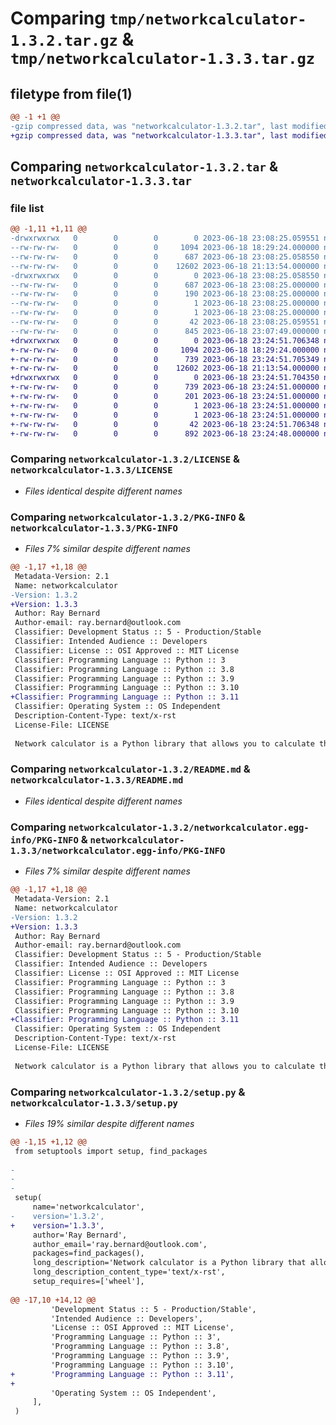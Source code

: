 # Comparing `tmp/networkcalculator-1.3.2.tar.gz` & `tmp/networkcalculator-1.3.3.tar.gz`

## filetype from file(1)

```diff
@@ -1 +1 @@
-gzip compressed data, was "networkcalculator-1.3.2.tar", last modified: Sun Jun 18 23:08:25 2023, max compression
+gzip compressed data, was "networkcalculator-1.3.3.tar", last modified: Sun Jun 18 23:24:51 2023, max compression
```

## Comparing `networkcalculator-1.3.2.tar` & `networkcalculator-1.3.3.tar`

### file list

```diff
@@ -1,11 +1,11 @@
-drwxrwxrwx   0        0        0        0 2023-06-18 23:08:25.059551 networkcalculator-1.3.2/
--rw-rw-rw-   0        0        0     1094 2023-06-18 18:29:24.000000 networkcalculator-1.3.2/LICENSE
--rw-rw-rw-   0        0        0      687 2023-06-18 23:08:25.058550 networkcalculator-1.3.2/PKG-INFO
--rw-rw-rw-   0        0        0    12602 2023-06-18 21:13:54.000000 networkcalculator-1.3.2/README.md
-drwxrwxrwx   0        0        0        0 2023-06-18 23:08:25.058550 networkcalculator-1.3.2/networkcalculator.egg-info/
--rw-rw-rw-   0        0        0      687 2023-06-18 23:08:25.000000 networkcalculator-1.3.2/networkcalculator.egg-info/PKG-INFO
--rw-rw-rw-   0        0        0      190 2023-06-18 23:08:25.000000 networkcalculator-1.3.2/networkcalculator.egg-info/SOURCES.txt
--rw-rw-rw-   0        0        0        1 2023-06-18 23:08:25.000000 networkcalculator-1.3.2/networkcalculator.egg-info/dependency_links.txt
--rw-rw-rw-   0        0        0        1 2023-06-18 23:08:25.000000 networkcalculator-1.3.2/networkcalculator.egg-info/top_level.txt
--rw-rw-rw-   0        0        0       42 2023-06-18 23:08:25.059551 networkcalculator-1.3.2/setup.cfg
--rw-rw-rw-   0        0        0      845 2023-06-18 23:07:49.000000 networkcalculator-1.3.2/setup.py
+drwxrwxrwx   0        0        0        0 2023-06-18 23:24:51.706348 networkcalculator-1.3.3/
+-rw-rw-rw-   0        0        0     1094 2023-06-18 18:29:24.000000 networkcalculator-1.3.3/LICENSE
+-rw-rw-rw-   0        0        0      739 2023-06-18 23:24:51.705349 networkcalculator-1.3.3/PKG-INFO
+-rw-rw-rw-   0        0        0    12602 2023-06-18 21:13:54.000000 networkcalculator-1.3.3/README.md
+drwxrwxrwx   0        0        0        0 2023-06-18 23:24:51.704350 networkcalculator-1.3.3/networkcalculator.egg-info/
+-rw-rw-rw-   0        0        0      739 2023-06-18 23:24:51.000000 networkcalculator-1.3.3/networkcalculator.egg-info/PKG-INFO
+-rw-rw-rw-   0        0        0      201 2023-06-18 23:24:51.000000 networkcalculator-1.3.3/networkcalculator.egg-info/SOURCES.txt
+-rw-rw-rw-   0        0        0        1 2023-06-18 23:24:51.000000 networkcalculator-1.3.3/networkcalculator.egg-info/dependency_links.txt
+-rw-rw-rw-   0        0        0        1 2023-06-18 23:24:51.000000 networkcalculator-1.3.3/networkcalculator.egg-info/top_level.txt
+-rw-rw-rw-   0        0        0       42 2023-06-18 23:24:51.706348 networkcalculator-1.3.3/setup.cfg
+-rw-rw-rw-   0        0        0      892 2023-06-18 23:24:48.000000 networkcalculator-1.3.3/setup.py
```

### Comparing `networkcalculator-1.3.2/LICENSE` & `networkcalculator-1.3.3/LICENSE`

 * *Files identical despite different names*

### Comparing `networkcalculator-1.3.2/PKG-INFO` & `networkcalculator-1.3.3/PKG-INFO`

 * *Files 7% similar despite different names*

```diff
@@ -1,17 +1,18 @@
 Metadata-Version: 2.1
 Name: networkcalculator
-Version: 1.3.2
+Version: 1.3.3
 Author: Ray Bernard
 Author-email: ray.bernard@outlook.com
 Classifier: Development Status :: 5 - Production/Stable
 Classifier: Intended Audience :: Developers
 Classifier: License :: OSI Approved :: MIT License
 Classifier: Programming Language :: Python :: 3
 Classifier: Programming Language :: Python :: 3.8
 Classifier: Programming Language :: Python :: 3.9
 Classifier: Programming Language :: Python :: 3.10
+Classifier: Programming Language :: Python :: 3.11
 Classifier: Operating System :: OS Independent
 Description-Content-Type: text/x-rst
 License-File: LICENSE
 
 Network calculator is a Python library that allows you to calculate the bandwidth and subnets
```

### Comparing `networkcalculator-1.3.2/README.md` & `networkcalculator-1.3.3/README.md`

 * *Files identical despite different names*

### Comparing `networkcalculator-1.3.2/networkcalculator.egg-info/PKG-INFO` & `networkcalculator-1.3.3/networkcalculator.egg-info/PKG-INFO`

 * *Files 7% similar despite different names*

```diff
@@ -1,17 +1,18 @@
 Metadata-Version: 2.1
 Name: networkcalculator
-Version: 1.3.2
+Version: 1.3.3
 Author: Ray Bernard
 Author-email: ray.bernard@outlook.com
 Classifier: Development Status :: 5 - Production/Stable
 Classifier: Intended Audience :: Developers
 Classifier: License :: OSI Approved :: MIT License
 Classifier: Programming Language :: Python :: 3
 Classifier: Programming Language :: Python :: 3.8
 Classifier: Programming Language :: Python :: 3.9
 Classifier: Programming Language :: Python :: 3.10
+Classifier: Programming Language :: Python :: 3.11
 Classifier: Operating System :: OS Independent
 Description-Content-Type: text/x-rst
 License-File: LICENSE
 
 Network calculator is a Python library that allows you to calculate the bandwidth and subnets
```

### Comparing `networkcalculator-1.3.2/setup.py` & `networkcalculator-1.3.3/setup.py`

 * *Files 19% similar despite different names*

```diff
@@ -1,15 +1,12 @@
 from setuptools import setup, find_packages
 
-
-
-
 setup(
     name='networkcalculator',
-    version='1.3.2',
+    version='1.3.3',
     author='Ray Bernard',
     author_email='ray.bernard@outlook.com',
     packages=find_packages(),
     long_description='Network calculator is a Python library that allows you to calculate the bandwidth and subnets',
     long_description_content_type='text/x-rst',
     setup_requires=['wheel'],
 
@@ -17,10 +14,12 @@
         'Development Status :: 5 - Production/Stable',
         'Intended Audience :: Developers',
         'License :: OSI Approved :: MIT License',
         'Programming Language :: Python :: 3',
         'Programming Language :: Python :: 3.8',
         'Programming Language :: Python :: 3.9',
         'Programming Language :: Python :: 3.10',
+        'Programming Language :: Python :: 3.11',
+
         'Operating System :: OS Independent',
     ],
 )
```

